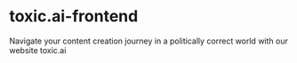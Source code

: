 # toxic.ai-frontend
Navigate your content creation journey in a politically correct world with our website toxic.ai
